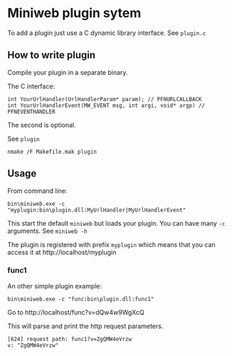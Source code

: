 # Miniweb plugin sytem
To add a plugin just use a C dynamic library interface.
See `plugin.c`

## How to write plugin
Compile your plugin in a separate binary.

The C interface:

    int YourUrlHandler(UrlHandlerParam* param); // PFNURLCALLBACK
    int YourUrlHandlerEvent(MW_EVENT msg, int argi, void* argp) // PFNEVENTHANDLER

The second is optional.

See `plugin`

    nmake /F Makefile.mak plugin

## Usage
From command line:

    bin\miniweb.exe -c "myplugin:bin\plugin.dll:MyUrlHandler|MyUrlHandlerEvent"

This start the default `miniweb` but loads your plugin.
You can have many `-c` arguments. See `miniweb -h`

The plugin is registered with prefix `myplugin` which means that you can access it at http://localhost/myplugin

### func1
An other simple plugin example:

    bin\miniweb.exe -c "func:bin\plugin.dll:func1"
    
Go to http://localhost/func?v=dQw4w9WgXcQ

This will parse and print the http request parameters.

    [624] request path: func1?v=ZgQMW4eVrzw
    v: "ZgQMW4eVrzw"
